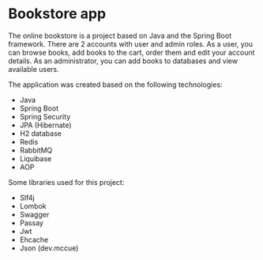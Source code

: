 # Bookstore app

The online bookstore is a project based on Java and the Spring Boot framework.
There are 2 accounts with user and admin roles. 
As a user, you can browse books, add books to the cart, order them and edit your account details. 
As an administrator, you can add books to databases and view available users. 

The application was created based on the following technologies:
- Java
- Spring Boot
- Spring Security
- JPA (Hibernate)
- H2 database
- Redis
- RabbitMQ
- Liquibase
- AOP


Some libraries used for this project:
- Slf4j
- Lombok
- Swagger
- Passay
- Jwt
- Ehcache
- Json (dev.mccue)